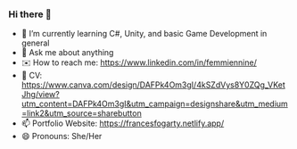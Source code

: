 ### Hi there 👋

- 🔭 I’m currently learning C#, Unity, and basic Game Development in general
- 💬 Ask me about anything
- ✉️ How to reach me: https://www.linkedin.com/in/femmiennine/
- 📎 CV: https://www.canva.com/design/DAFPk4Om3gI/4kSZdVys8Y0ZQg_VKetJhg/view?utm_content=DAFPk4Om3gI&utm_campaign=designshare&utm_medium=link2&utm_source=sharebutton
- 📫 Portfolio Website: https://francesfogarty.netlify.app/
- 😄 Pronouns: She/Her
